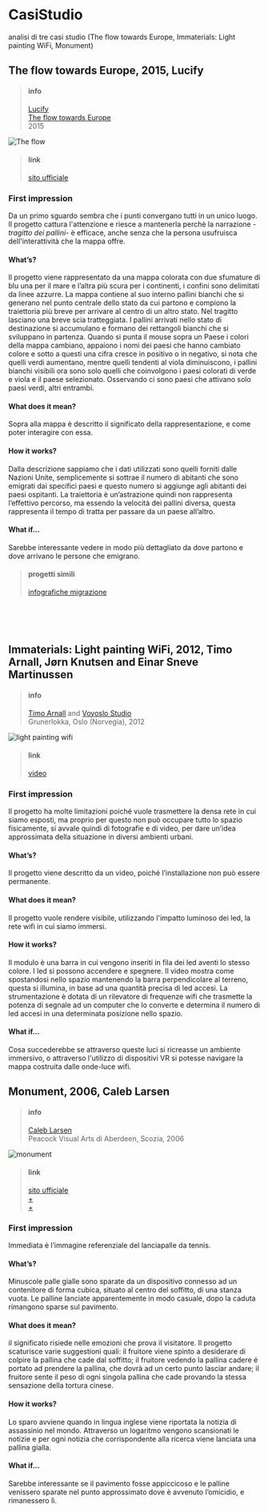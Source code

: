 # CasiStudio
analisi di tre casi studio (The flow towards Europe, Immaterials: Light painting WiFi, Monument)


## The flow towards Europe, 2015, Lucify


> #### info 
>[Lucify](https://www.lucify.com)<br>
>[The flow towards Europe](https://www.lucify.com/the-flow-towards-europe/)<br>
>2015<br>

![The flow](https://dublin.sciencegallery.com/trauma/assets/img/exhibits/the-flow-towards-europe.jpg)

> #### link <br>
> [sito ufficiale](https://www.lucify.com/the-flow-towards-europe/) <br>

### First impression
Da un primo sguardo sembra che i punti convergano tutti in un unico luogo. Il progetto cattura l'attenzione e riesce a mantenerla  perchè la narrazione -*tragitto dei pallini*- è efficace, anche senza che la persona usufruisca dell'interattività che la mappa offre.


#### What’s?
Il progetto viene rappresentato da una mappa colorata con due sfumature di blu una per il mare e l’altra più scura per i continenti, i confini sono delimitati da linee azzurre. La mappa contiene al suo interno pallini bianchi che si generano nel punto centrale dello stato da cui partono e compiono la traiettoria più breve per arrivare al centro di un altro stato. Nel tragitto lasciano una breve scia tratteggiata. I pallini arrivati nello stato di destinazione si accumulano e formano dei rettangoli bianchi che si sviluppano in partenza. Quando si punta il mouse sopra un Paese i colori della mappa cambiano, appaiono i nomi dei paesi che hanno cambiato colore e sotto a questi una cifra cresce in positivo o in negativo, si nota che quelli verdi aumentano, mentre quelli tendenti al viola diminuiscono, i pallini bianchi visibili ora sono solo quelli che coinvolgono i paesi colorati di verde e viola e il paese selezionato. Osservando ci sono paesi che attivano solo paesi verdi, altri entrambi. 

#### What does it mean?
Sopra alla mappa è descritto il significato della rappresentazione, e come poter interagire con essa. 

#### How it  works?
Dalla descrizione sappiamo che i dati utilizzati sono quelli forniti dalle Nazioni Unite, semplicemente si sottrae il numero di abitanti che sono emigrati dai specifici paesi e questo numero si aggiunge agli abitanti dei paesi ospitanti. La traiettoria è un’astrazione quindi non rappresenta l’effettivo percorso, ma essendo la velocità dei pallini diversa, questa rappresenta il tempo di tratta per passare da un paese all’altro. 

#### What if...
Sarebbe interessante vedere in modo più dettagliato da dove partono e dove arrivano le persone che emigrano.


> #### progetti simili <br>
>[infografiche migrazione](http://openmigration.org/infografiche/#all)

<br><br><br>


## Immaterials: Light painting WiFi, 2012, Timo Arnall, Jørn Knutsen and Einar Sneve Martinussen

> #### info 
>[Timo Arnall](http://www.elasticspace.com/) and [Voyoslo Studio](http://voyoslo.com/)<br>
>Grunerlokka, Oslo (Norvegia), 2012<br>

![light painting wifi](https://i.vimeocdn.com/video/130418741_1280x720.jpg)

>#### link
>[video](https://vimeo.com/20412632)<br>


### First impression
Il progetto ha molte limitazioni poiché vuole trasmettere la densa rete in cui siamo esposti, ma proprio per questo non può occupare tutto lo spazio fisicamente, si avvale quindi di fotografie e di video, per dare un’idea approssimata della situazione in diversi ambienti urbani.

#### What’s?
Il progetto viene descritto da un video, poiché l’installazione non può essere permanente. 

#### What does it mean?
Il progetto vuole rendere visibile, utilizzando l'impatto luminoso dei led, la rete wifi in cui siamo immersi.

#### How it  works?
Il modulo è una barra in cui vengono inseriti in fila dei led aventi lo stesso colore. I led si possono accendere e spegnere. Il video mostra come spostandosi nello spazio mantenendo la barra perpendicolare al terreno, questa si illumina, in base ad una quantità precisa di led accesi. La strumentazione è dotata di un rilevatore di frequenze wifi che trasmette la potenza di segnale ad un computer che lo converte e determina il numero di led accesi in una determinata posizione nello spazio. 

#### What if...
Cosa succederebbe se attraverso queste luci si ricreasse un ambiente immersivo, o attraverso l'utilizzo di dispositivi VR si potesse navigare la mappa costruita dalle onde-luce wifi.



## Monument, 2006, Caleb Larsen

> #### info 
>[Caleb Larsen](http://caleblarsen.com/)<br>
>Peacock Visual Arts di Aberdeen, Scozia, 2006<br>

![monument](http://i1.wp.com/caleblarsen.com/wordpress/wp-content/uploads/2013/01/CalebLarsen_02.jpg)

> #### link <br>
> [sito ufficiale](http://caleblarsen.com/monument/) <br>
>[+](https://instintopoetico.wordpress.com/2016/05/22/monument-caleb-larsen/)<br>
>[+](http://www.siusoon.net/dat/2008/10/08/inspiring-work-monument-if-it-bleeds-it-leads-2006-by-caleb-larsen/)<br>

### First impression
Immediata è l’immagine referenziale del lanciapalle da tennis.

#### What’s?
Minuscole palle gialle sono sparate da un dispositivo connesso ad un contenitore di forma cubica, situato al centro del soffitto, di una stanza vuota. Le palline lanciate apparentemente in modo casuale, dopo la caduta rimangono sparse sul pavimento. 

#### What does it mean?
il significato risiede nelle emozioni che prova il visitatore. Il progetto scaturisce varie suggestioni quali: il fruitore viene spinto a desiderare di colpire la pallina che cade dal soffitto; il fruitore vedendo la pallina cadere é portato ad prendere la pallina, che dovrà ad un certo punto lasciar andare; il fruitore sente il peso di ogni singola pallina che cade provando la stessa sensazione della tortura cinese.

#### How it  works?
Lo sparo avviene quando in lingua inglese viene riportata la notizia di assassinio nel mondo. Attraverso un logaritmo vengono scansionati le notizie e per ogni notizia che corrispondente alla ricerca viene lanciata una pallina gialla.

#### What if...
Sarebbe interessante se il pavimento fosse appiccicoso e le palline venissero sparate nel punto approssimato dove è avvenuto l’omicidio, e rimanessero lì.



